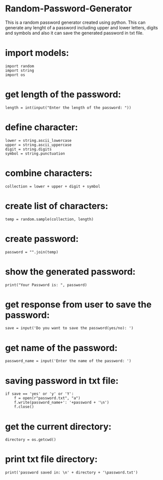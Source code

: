 # Random-Password-Generator
This is a random password generator created using python. This can generate any lenght of a password including upper and lower letters, digits and symbols and also it can save the generated password in txt file.

import models:
==========================
```
import random
import string
import os
```
get length of the password:
==========================
```
length = int(input("Enter the length of the password: "))
```
define character:
==========================
```
lower = string.ascii_lowercase
upper = string.ascii_uppercase
digit = string.digits
symbol = string.punctuation
```
combine characters:
==========================
```
collection = lower + upper + digit + symbol
```
create list of characters:
==========================
```
temp = random.sample(collection, length)
```
create password:
==========================
```
password = "".join(temp)
```
show the generated password:
==========================
```
print("Your Password is: ", password)
```
get response from user to save the password:
==========================
```
save = input('Do you want to save the password(yes/no): ')
```
get name of the password:
==========================
```
password_name = input('Enter the name of the password: ')
```
saving password in txt file:
==========================
```
if save == 'yes' or 'y' or 'Y':
    f = open(r"password.txt", "a")
    f.write(password_name+': '+password + '\n')
    f.close()
```
get the current directory:
==========================
```
directory = os.getcwd()
```
print txt file directory:
==========================
```
print('password saved in: \n' + directory + '\password.txt')
```
